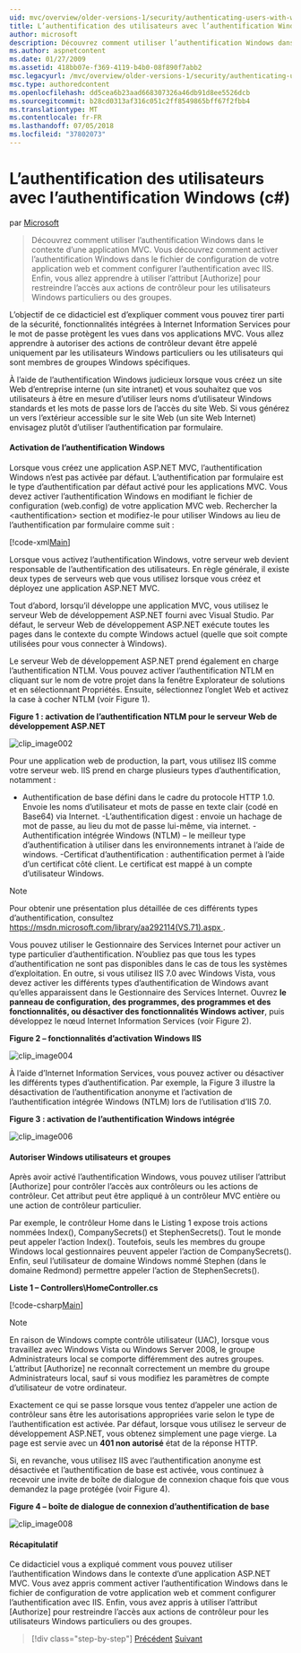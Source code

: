 ```yaml
---
uid: mvc/overview/older-versions-1/security/authenticating-users-with-windows-authentication-cs
title: L’authentification des utilisateurs avec l’authentification Windows (c#) | Microsoft Docs
author: microsoft
description: Découvrez comment utiliser l’authentification Windows dans le contexte d’une application MVC. Vous allez apprendre à activer l’authentification Windows au sein de la quantité de co de votre application web...
ms.author: aspnetcontent
ms.date: 01/27/2009
ms.assetid: 418bb07e-f369-4119-b4b0-08f890f7abb2
msc.legacyurl: /mvc/overview/older-versions-1/security/authenticating-users-with-windows-authentication-cs
msc.type: authoredcontent
ms.openlocfilehash: dd5cea6b23aad668307326a46db91d8ee5526dcb
ms.sourcegitcommit: b28cd0313af316c051c2ff8549865bff67f2fbb4
ms.translationtype: MT
ms.contentlocale: fr-FR
ms.lasthandoff: 07/05/2018
ms.locfileid: "37802073"
---
```

<a name="authenticating-users-with-windows-authentication-c"></a>L’authentification des utilisateurs avec l’authentification Windows (c#)
====================
par [Microsoft](https://github.com/microsoft)

> Découvrez comment utiliser l’authentification Windows dans le contexte d’une application MVC. Vous découvrez comment activer l’authentification Windows dans le fichier de configuration de votre application web et comment configurer l’authentification avec IIS. Enfin, vous allez apprendre à utiliser l’attribut [Authorize] pour restreindre l’accès aux actions de contrôleur pour les utilisateurs Windows particuliers ou des groupes.


L’objectif de ce didacticiel est d’expliquer comment vous pouvez tirer parti de la sécurité, fonctionnalités intégrées à Internet Information Services pour le mot de passe protègent les vues dans vos applications MVC. Vous allez apprendre à autoriser des actions de contrôleur devant être appelé uniquement par les utilisateurs Windows particuliers ou les utilisateurs qui sont membres de groupes Windows spécifiques.

À l’aide de l’authentification Windows judicieux lorsque vous créez un site Web d’entreprise interne (un site intranet) et vous souhaitez que vos utilisateurs à être en mesure d’utiliser leurs noms d’utilisateur Windows standards et les mots de passe lors de l’accès du site Web. Si vous générez un vers l’extérieur accessible sur le site Web (un site Web Internet) envisagez plutôt d’utiliser l’authentification par formulaire.

#### <a name="enabling-windows-authentication"></a>Activation de l’authentification Windows

Lorsque vous créez une application ASP.NET MVC, l’authentification Windows n’est pas activée par défaut. L’authentification par formulaire est le type d’authentification par défaut activé pour les applications MVC. Vous devez activer l’authentification Windows en modifiant le fichier de configuration (web.config) de votre application MVC web. Rechercher la &lt;authentification&gt; section et modifiez-le pour utiliser Windows au lieu de l’authentification par formulaire comme suit :

[!code-xml[Main](authenticating-users-with-windows-authentication-cs/samples/sample1.xml)]

Lorsque vous activez l’authentification Windows, votre serveur web devient responsable de l’authentification des utilisateurs. En règle générale, il existe deux types de serveurs web que vous utilisez lorsque vous créez et déployez une application ASP.NET MVC.

Tout d’abord, lorsqu’il développe une application MVC, vous utilisez le serveur Web de développement ASP.NET fourni avec Visual Studio. Par défaut, le serveur Web de développement ASP.NET exécute toutes les pages dans le contexte du compte Windows actuel (quelle que soit compte utilisées pour vous connecter à Windows).

Le serveur Web de développement ASP.NET prend également en charge l’authentification NTLM. Vous pouvez activer l’authentification NTLM en cliquant sur le nom de votre projet dans la fenêtre Explorateur de solutions et en sélectionnant Propriétés. Ensuite, sélectionnez l’onglet Web et activez la case à cocher NTLM (voir Figure 1).

**Figure 1 : activation de l’authentification NTLM pour le serveur Web de développement ASP.NET**

![clip_image002](authenticating-users-with-windows-authentication-cs/_static/image1.jpg)

Pour une application web de production, la part, vous utilisez IIS comme votre serveur web. IIS prend en charge plusieurs types d’authentification, notamment :

- Authentification de base défini dans le cadre du protocole HTTP 1.0. Envoie les noms d’utilisateur et mots de passe en texte clair (codé en Base64) via Internet. -L’authentification digest : envoie un hachage de mot de passe, au lieu du mot de passe lui-même, via internet. -Authentification intégrée Windows (NTLM) – le meilleur type d’authentification à utiliser dans les environnements intranet à l’aide de windows. -Certificat d’authentification : authentification permet à l’aide d’un certificat côté client. Le certificat est mappé à un compte d’utilisateur Windows.

> [!NOTE] 
> 
> Pour obtenir une présentation plus détaillée de ces différents types d’authentification, consultez [ https://msdn.microsoft.com/library/aa292114(VS.71).aspx ](https://msdn.microsoft.com/library/aa292114(VS.71).aspx).


Vous pouvez utiliser le Gestionnaire des Services Internet pour activer un type particulier d’authentification. N’oubliez pas que tous les types d’authentification ne sont pas disponibles dans le cas de tous les systèmes d’exploitation. En outre, si vous utilisez IIS 7.0 avec Windows Vista, vous devez activer les différents types d’authentification de Windows avant qu’elles apparaissent dans le Gestionnaire des Services Internet. Ouvrez **le panneau de configuration, des programmes, des programmes et des fonctionnalités, ou désactiver des fonctionnalités Windows activer**, puis développez le nœud Internet Information Services (voir Figure 2).

**Figure 2 – fonctionnalités d’activation Windows IIS**

![clip_image004](authenticating-users-with-windows-authentication-cs/_static/image2.jpg)

À l’aide d’Internet Information Services, vous pouvez activer ou désactiver les différents types d’authentification. Par exemple, la Figure 3 illustre la désactivation de l’authentification anonyme et l’activation de l’authentification intégrée Windows (NTLM) lors de l’utilisation d’IIS 7.0.

**Figure 3 : activation de l’authentification Windows intégrée**

![clip_image006](authenticating-users-with-windows-authentication-cs/_static/image3.jpg)

#### <a name="authorizing-windows-users-and-groups"></a>Autoriser Windows utilisateurs et groupes

Après avoir activé l’authentification Windows, vous pouvez utiliser l’attribut [Authorize] pour contrôler l’accès aux contrôleurs ou les actions de contrôleur. Cet attribut peut être appliqué à un contrôleur MVC entière ou une action de contrôleur particulier.

Par exemple, le contrôleur Home dans le Listing 1 expose trois actions nommées Index(), CompanySecrets() et StephenSecrets(). Tout le monde peut appeler l’action Index(). Toutefois, seuls les membres du groupe Windows local gestionnaires peuvent appeler l’action de CompanySecrets(). Enfin, seul l’utilisateur de domaine Windows nommé Stephen (dans le domaine Redmond) permettre appeler l’action de StephenSecrets().

**Liste 1 – Controllers\HomeController.cs**

[!code-csharp[Main](authenticating-users-with-windows-authentication-cs/samples/sample2.cs)]

> [!NOTE] 
> 
> En raison de Windows compte contrôle utilisateur (UAC), lorsque vous travaillez avec Windows Vista ou Windows Server 2008, le groupe Administrateurs local se comporte différemment des autres groupes. L’attribut [Authorize] ne reconnaît correctement un membre du groupe Administrateurs local, sauf si vous modifiez les paramètres de compte d’utilisateur de votre ordinateur.


Exactement ce qui se passe lorsque vous tentez d’appeler une action de contrôleur sans être les autorisations appropriées varie selon le type de l’authentification est activée. Par défaut, lorsque vous utilisez le serveur de développement ASP.NET, vous obtenez simplement une page vierge. La page est servie avec un **401 non autorisé** état de la réponse HTTP.

Si, en revanche, vous utilisez IIS avec l’authentification anonyme est désactivée et l’authentification de base est activée, vous continuez à recevoir une invite de boîte de dialogue de connexion chaque fois que vous demandez la page protégée (voir Figure 4).

**Figure 4 – boîte de dialogue de connexion d’authentification de base**

![clip_image008](authenticating-users-with-windows-authentication-cs/_static/image4.jpg)

#### <a name="summary"></a>Récapitulatif

Ce didacticiel vous a expliqué comment vous pouvez utiliser l’authentification Windows dans le contexte d’une application ASP.NET MVC. Vous avez appris comment activer l’authentification Windows dans le fichier de configuration de votre application web et comment configurer l’authentification avec IIS. Enfin, vous avez appris à utiliser l’attribut [Authorize] pour restreindre l’accès aux actions de contrôleur pour les utilisateurs Windows particuliers ou des groupes.

> [!div class="step-by-step"]
> [Précédent](authenticating-users-with-forms-authentication-cs.md)
> [Suivant](preventing-javascript-injection-attacks-cs.md)
